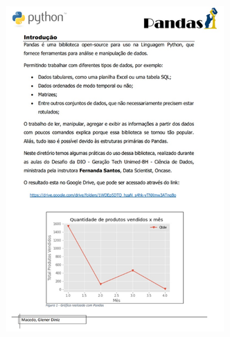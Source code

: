 ﻿[![Pandas for Python.](https://github.com/gdmacedo/Python-Pandas-DIO-Unimed-BH/blob/main/readme.jpg)](https://drive.google.com/drive/folders/1WDEp5DTQ_hzaN_s4hk-yTNXmw3ATngBo)